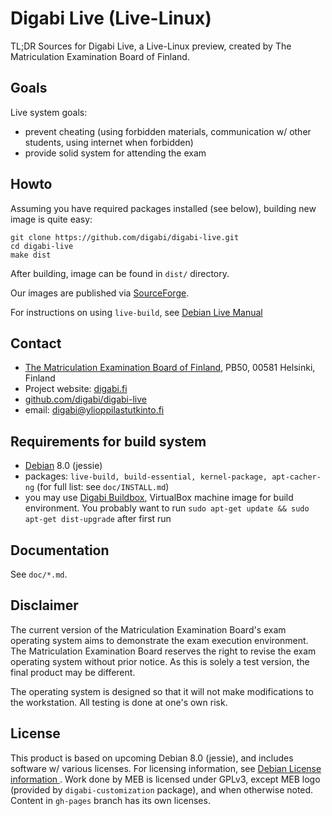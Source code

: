 Digabi Live (Live-Linux)
================================
TL;DR Sources for Digabi Live, a Live-Linux preview, created by The 
Matriculation Examination Board of Finland.


## Goals
Live system goals:

 * prevent cheating (using forbidden materials, communication w/ other 
  students, using internet when forbidden)
 * provide solid system for attending the exam


## Howto
Assuming you have required packages installed (see below), building new image is quite easy:

    git clone https://github.com/digabi/digabi-live.git
    cd digabi-live
    make dist

After building, image can be found in `dist/` directory.

Our images are published via [SourceForge](http://sourceforge.net/projects/digabi/files/).

For instructions on using `live-build`, see [Debian Live Manual](http://live.debian.net/manual/3.x/)

## Contact
 * [The Matriculation Examination Board of Finland](http://www.ylioppilastutkinto.fi/), PB50, 00581 Helsinki, Finland
 * Project website: [digabi.fi](http://digabi.fi/)
 * [github.com/digabi/digabi-live](https://github.com/digabi/digabi-live)
 * email: [digabi@ylioppilastutkinto.fi](mailto:digabi@ylioppilastutkinto.fi)


## Requirements for build system
 * [Debian](http://www.debian.org/) 8.0 (jessie)
 * packages: `live-build, build-essential, kernel-package, apt-cacher-ng` (for full list: see `doc/INSTALL.md`)
 * you may use [Digabi Buildbox](http://sourceforge.net/projects/digabi/files/tools), VirtualBox machine image for build environment. You probably want to run `sudo apt-get update && sudo apt-get dist-upgrade` after first run

## Documentation
See `doc/*.md`.


## Disclaimer
The current version of the Matriculation Examination Board's exam 
operating system aims to demonstrate the exam execution environment. 
The Matriculation Examination Board reserves the right to revise the 
exam operating system without prior notice.  As this is solely a test 
version, the final product may be different.

The operating system is designed so that it will not make modifications 
to the workstation. All testing is done at one's own risk.


## License
This product is based on upcoming Debian 8.0 (jessie), and includes 
software w/ various licenses. For licensing information, see [Debian 
License information ](http://www.debian.org/legal/licenses/). Work done 
by MEB is licensed under GPLv3, except MEB logo (provided by 
`digabi-customization` package), and when otherwise noted. Content in 
`gh-pages` branch has its own licenses.
